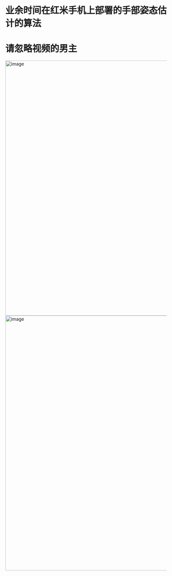 # 业余时间在红米手机上部署的手部姿态估计的算法

# 请忽略视频的男主
<img width="519" height="796" alt="image" src="https://github.com/user-attachments/assets/0d83be94-4dd7-40b6-ad95-6fa3d61d0359" />
<img width="529" height="795" alt="image" src="https://github.com/user-attachments/assets/0e11acc1-bd3c-42e7-ab36-0c9f695794f5" />

